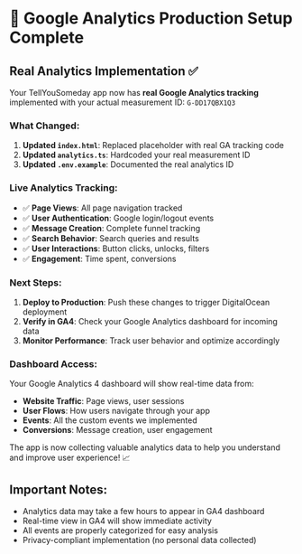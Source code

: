 # 🚀 Google Analytics Production Setup Complete

## Real Analytics Implementation ✅

Your TellYouSomeday app now has **real Google Analytics tracking** implemented with your actual measurement ID: `G-DD17QBX1Q3`

### What Changed:
1. **Updated `index.html`**: Replaced placeholder with real GA tracking code
2. **Updated `analytics.ts`**: Hardcoded your real measurement ID
3. **Updated `.env.example`**: Documented the real analytics ID

### Live Analytics Tracking:
- ✅ **Page Views**: All page navigation tracked
- ✅ **User Authentication**: Google login/logout events  
- ✅ **Message Creation**: Complete funnel tracking
- ✅ **Search Behavior**: Search queries and results
- ✅ **User Interactions**: Button clicks, unlocks, filters
- ✅ **Engagement**: Time spent, conversions

### Next Steps:
1. **Deploy to Production**: Push these changes to trigger DigitalOcean deployment
2. **Verify in GA4**: Check your Google Analytics dashboard for incoming data
3. **Monitor Performance**: Track user behavior and optimize accordingly

### Dashboard Access:
Your Google Analytics 4 dashboard will show real-time data from:
- **Website Traffic**: Page views, user sessions
- **User Flows**: How users navigate through your app  
- **Events**: All the custom events we implemented
- **Conversions**: Message creation, user engagement

The app is now collecting valuable analytics data to help you understand and improve user experience! 📈

## Important Notes:
- Analytics data may take a few hours to appear in GA4 dashboard
- Real-time view in GA4 will show immediate activity
- All events are properly categorized for easy analysis
- Privacy-compliant implementation (no personal data collected)
